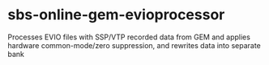 # sbs-online-gem-evioprocessor
Processes EVIO files with SSP/VTP recorded data from GEM and applies hardware common-mode/zero suppression, and rewrites data into separate bank

